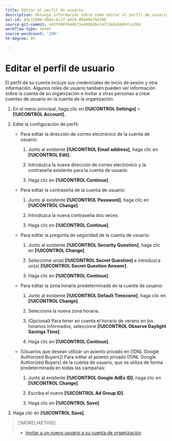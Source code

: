 ```yaml
---
title: Editar el perfil de usuario
description: Obtenga información sobre cómo editar el perfil de usuario.
exl-id: 8dc15996-db6e-4c37-a919-d0d49e7b8396
source-git-commit: 443f8907644bf3e480626e14713e8abb9bfca284
workflow-type: tm+mt
source-wordcount: '199'
ht-degree: 0%

---
```


# Editar el perfil de usuario

El perfil de su cuenta incluye sus credenciales de inicio de sesión y otra información. Algunos roles de usuario también pueden ver información sobre la cuenta de su organización e invitar a otras personas a crear cuentas de usuario en la cuenta de la organización.

1. En el menú principal, haga clic en **[!UICONTROL Settings]** > **[!UICONTROL Account].**

1. Edite la configuración de perfil:

   * Para editar la dirección de correo electrónico de la cuenta de usuario:

      1. Junto al existente **[!UICONTROL Email address]**, haga clic en **[!UICONTROL Edit]**.

      1. Introduzca la nueva dirección de correo electrónico y la contraseña existente para la cuenta de usuario.

      1. Haga clic en **[!UICONTROL Continue]**.

   * Para editar la contraseña de la cuenta de usuario:

      1. Junto al existente **[!UICONTROL Password]**, haga clic en **[!UICONTROL Change]**.

      1. Introduzca la nueva contraseña dos veces.

      1. Haga clic en **[!UICONTROL Continue]**.

   * Para editar la pregunta de seguridad de la cuenta de usuario:

      1. Junto al existente **[!UICONTROL Security Question]**, haga clic en **[!UICONTROL Change]**.

      1. Seleccione un(a) **[!UICONTROL Secret Question]** e introduzca un(a) **[!UICONTROL Secret Question Answer]**.

      1. Haga clic en **[!UICONTROL Continue]**.

   * Para editar la zona horaria predeterminada de la cuenta de usuario:

      1. Junto al existente **[!UICONTROL Default Timezone]**, haga clic en **[!UICONTROL Change]**.

      1. Seleccione la nueva zona horaria.

      1. (Opcional) Para tener en cuenta el horario de verano en los horarios informados, seleccione **[!UICONTROL Observe Daylight Savings Time]**.

      1. Haga clic en **[!UICONTROL Continue]**.

   * (Usuarios que desean utilizar un asiento privado en [!DNL Google Authorized Buyers]) Para editar el asiento privado [!DNL Google Authorized Buyers] de la cuenta de usuario, que se utiliza de forma predeterminada en todas las campañas:

      1. Junto al existente **[!UICONTROL Google AdEx ID]**, haga clic en **[!UICONTROL Change]**.

      1. Escriba el nuevo **[!UICONTROL Ad Group ID]**.

      1. Haga clic en **[!UICONTROL Save]**.

1. Haga clic en **[!UICONTROL Save]**.

>[!MORELIKETHIS]
>
>* [Invitar a un nuevo usuario a su cuenta de organización](user-invite.md)

<!-- >* [User Profile and Organization Account Settings](user-and-account-settings.md) -->
